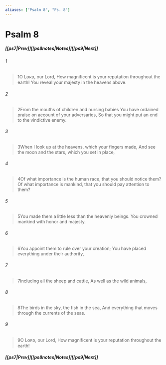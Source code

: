 ```yaml
---
aliases: ["Psalm 8", "Ps. 8"]
---
```

# Psalm 8
##### <span class=arrow-left></span>[[ps7|Prev]]<span class=navigation-separator></span>[[ps8notes|Notes]]<span class=navigation-separator></span>[[ps9|Next]]<span class=arrow-right></span>
###### 1
><span class=verse-first-poetry>1</span>O Lᴏʀᴅ, our Lord,
>How magnificent is your reputation throughout the earth!
>You reveal your majesty in the heavens above.
###### 2
><span class=verse-body-poetry>2</span>From the mouths of children and nursing babies
>You have ordained praise on account of your adversaries,
>So that you might put an end to the vindictive enemy.
<div class=paragraph-break></div>

###### 3
><span class=verse-first-poetry>3</span>When I look up at the heavens, which your fingers made,
>And see the moon and the stars, which you set in place,
###### 4
><span class=verse-body-poetry>4</span>Of what importance is the human race, that you should notice them?
>Of what importance is mankind, that you should pay attention to them?
###### 5
><span class=verse-body-poetry>5</span>You made them a little less than the heavenly beings.
>You crowned mankind with honor and majesty.
###### 6
><span class=verse-body-poetry>6</span>You appoint them to rule over your creation;
>You have placed everything under their authority,
###### 7
><span class=verse-body-poetry>7</span>Including all the sheep and cattle,
>As well as the wild animals,
###### 8
><span class=verse-body-poetry>8</span>The birds in the sky, the fish in the sea,
>And everything that moves through the currents of the seas.
<div class=paragraph-break></div>

###### 9
><span class=verse-first-poetry>9</span>O Lᴏʀᴅ, our Lord,
>How magnificent is your reputation throughout the earth!
##### <span class=arrow-left></span>[[ps7|Prev]]<span class=navigation-separator></span>[[ps8notes|Notes]]<span class=navigation-separator></span>[[ps9|Next]]<span class=arrow-right></span>